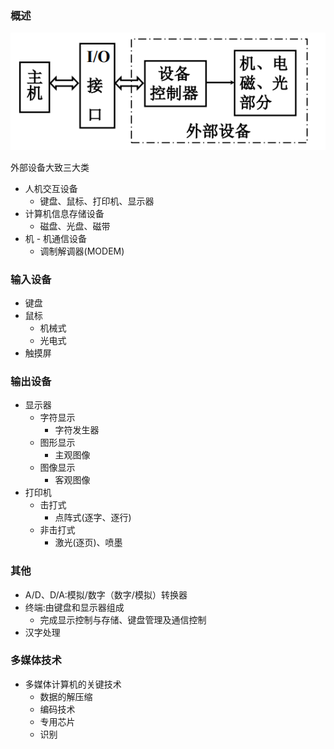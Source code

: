 ### 概述

![](/assets/13.2.5.2-1.png)

外部设备大致三大类

* 人机交互设备
  * 键盘、鼠标、打印机、显示器
* 计算机信息存储设备
  * 磁盘、光盘、磁带
* 机 - 机通信设备
  * 调制解调器\(MODEM\)

### 输入设备

* 键盘
* 鼠标
  * 机械式
  * 光电式
* 触摸屏

### 输出设备

* 显示器
  * 字符显示
    * 字符发生器
  * 图形显示
    * 主观图像
  * 图像显示
    * 客观图像
* 打印机
  * 击打式
    * 点阵式\(逐字、逐行\)
  * 非击打式
    * 激光\(逐页\)、喷墨

### 其他

* A/D、D/A:模拟/数字（数字/模拟）转换器
* 终端:由键盘和显示器组成
  * 完成显示控制与存储、键盘管理及通信控制
* 汉字处理

### 多媒体技术

* 多媒体计算机的关键技术
  * 数据的解压缩
  * 编码技术
  * 专用芯片
  * 识别



